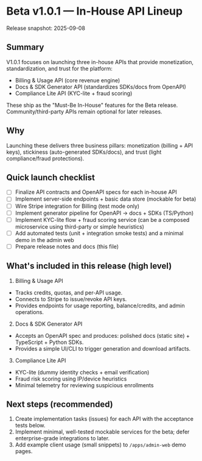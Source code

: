 # Beta v1.0.1 — In-House API Lineup

Release snapshot: 2025-09-08

Summary
--------
V1.0.1 focuses on launching three in-house APIs that provide monetization, standardization, and trust for the platform:

- Billing & Usage API (core revenue engine)
- Docs & SDK Generator API (standardizes SDKs/docs from OpenAPI)
- Compliance Lite API (KYC-lite + fraud scoring)

These ship as the "Must-Be In-House" features for the Beta release. Community/third-party APIs remain optional for later releases.

Why
---
Launching these delivers three business pillars: monetization (billing + API keys), stickiness (auto-generated SDKs/docs), and trust (light compliance/fraud protections).

Quick launch checklist
---------------------
- [ ] Finalize API contracts and OpenAPI specs for each in-house API
- [ ] Implement server-side endpoints + basic data store (mockable for beta)
- [ ] Wire Stripe integration for Billing (test mode only)
- [ ] Implement generator pipeline for OpenAPI → docs + SDKs (TS/Python)
- [ ] Implement KYC-lite flow + fraud scoring service (can be a composed microservice using third-party or simple heuristics)
- [ ] Add automated tests (unit + integration smoke tests) and a minimal demo in the admin web
- [ ] Prepare release notes and docs (this file)

What's included in this release (high level)
-------------------------------------------

1) Billing & Usage API
  - Tracks credits, quotas, and per-API usage.
  - Connects to Stripe to issue/revoke API keys.
  - Provides endpoints for usage reporting, balance/credits, and admin operations.

2) Docs & SDK Generator API
  - Accepts an OpenAPI spec and produces: polished docs (static site) + TypeScript + Python SDKs.
  - Provides a simple UI/CLI to trigger generation and download artifacts.

3) Compliance Lite API
  - KYC-lite (dummy identity checks + email verification)
  - Fraud risk scoring using IP/device heuristics
  - Minimal telemetry for reviewing suspicious enrollments

Next steps (recommended)
------------------------

1. Create implementation tasks (issues) for each API with the acceptance tests below.
2. Implement minimal, well-tested mockable services for the beta; defer enterprise-grade integrations to later.
3. Add example client usage (small snippets) to `/apps/admin-web` demo pages.

